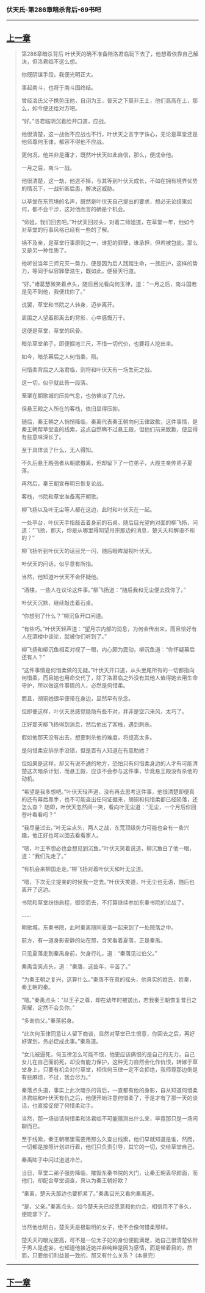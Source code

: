 ### 伏天氏-第286章暗杀背后-69书吧

--------
[上一章](./da057e92b7a3e22cebbb5fa4187da6b1.md)
--------


>
>
>
>第286章暗杀背后
>叶伏天的确不准备陪洛君临玩下去了，他想着依靠自己解决，但洛君临不这么想。
>
>你既阴谋手段，我便光明正大。
>
>事起南斗，也将于南斗国终结。
>
>曾经洛氏父子携势压他，自诩为王，普天之下莫非王土，他们高高在上，那么，如今便还给对方吧。
>
>“好。”洛君临阴沉着脸开口道，应战。
>
>他很清楚，这一战他不应战也不行，叶伏天之言字字诛心，无论是草堂还是他师尊何玉律，都容不得他不应战。
>
>更何况，他并非是庸才，既然叶伏天如此自信，那么，便成全他。
>
>一月之后，南斗一战。
>
>他很清楚，这一劫，他逃不掉，与其等到叶伏天成长，不如在拥有境界优势的情况下，一战斩断后患，解决这威胁。
>
>以草堂在东荒境的名声，既然是叶伏天自己提出的要求，想必无论结果如何，都不会干涉，这对他而言的确是个机会。
>
>“师姐，我们回去吧。”叶伏天回过头，对着二师姐道，在草堂一年，他如今对草堂的行事风格已经有一些的了解。
>
>祸不及亲，是草堂行事原则之一，谁犯的罪孽，谁承担，但若被包庇，那么又是另一种性质了。
>
>他听说当年三师兄灭一势力，便是因为后人践踏生命，一族庇护，这样的势力，等同于纵容罪孽滋生，既如此，便替天行道。
>
>“好。”诸葛慧微笑着点头，随后目光看向何玉律，道：“一月之后，南斗国若是见不到他，我便找你了。”
>
>说罢，草堂和书院之人转身，迈步离开。
>
>周围之人望着那离去的背影，心中感慨万千。
>
>这便是草堂，草堂的风骨。
>
>暗杀草堂弟子，即便掘地三尺，不惜一切代价，也要将人挖出来。
>
>如今，暗杀幕后之人何惜柔，陨。
>
>何惜柔背后之人洛君临，则将和叶伏天有一场生死之战。
>
>这一切，似乎就此告一段落。
>
>笼罩在朝歌城的压抑气息，也仿佛淡了几分。
>
>但悬王殿之人所在的客栈，依旧显得压抑。
>
>随后，秦王朝之人悄悄降临，秦离代表秦王朝向何玉律致歉，这件事情，是秦王朝帮草堂查的线索，这点自然瞒不过悬王殿，但他们前来致歉，便显得有些意味深长了。
>
>至于具体谈了什么，无人得知。
>
>不久后悬王殿强者从朝歌撤离，但却留下了一位弟子，大殿主亲传弟子夏落。
>
>再然后，秦王朝宣布明日恢复论战。
>
>客栈，书院和草堂准备离开朝歌。
>
>柳飞扬以及叶无尘等人都在这边，此时和叶伏天在一起。
>
>一处亭台，叶伏天手指敲击着身前的石桌，随后目光望向对面的柳飞扬，问道：“飞扬，那天，你是从哪里得知望月宗那边的消息，楚夭夭和解语不和的？”
>
>柳飞扬听到叶伏天的话目光一闪，随后眼眸凝视叶伏天。
>
>叶伏天的问话，似乎意有所指。
>
>当然，他知道叶伏天不会怀疑他。
>
>“酒楼，一些人在议论这件事。”柳飞扬道：“随后我和无尘便去找你了。”
>
>叶伏天沉默，继续敲击着石桌。
>
>“你想到了什么？”柳沉鱼开口问道。
>
>“有些巧。”叶伏天轻声道：“望月宗内部的消息，为何会传出来，而且恰好有人在酒楼中谈论，就被你们听到了。”
>
>柳飞扬和柳沉鱼相互对视了一眼，内心颇为震动，柳沉鱼道：“你怀疑幕后还有人？”
>
>“这件事情是何惜柔做的无疑。”叶伏天开口道，从头至尾所有的一切都指向何惜柔，而且她也用命交代了，除了洛君临之外没有其他人值得她去用生命守护，所以做这件事情的人，必然是何惜柔。
>
>而且，胡铜她很早便带在身边，显然早有杀念。
>
>但即便这样，叶伏天总感觉隐隐有些不对，并非是空穴来风，太巧了。
>
>正好那天柳飞扬得到消息，然后他出了客栈，遇到刺杀。
>
>假如他那天没有出去，想要刺杀他的难度，将提高太多。
>
>是何惜柔安排杀手没错，但是否有人知道在有意助她？
>
>但如果是这样，却又有说不通的地方，恐怕只有何惜柔身边的人才有可能清楚这次暗杀计划，而悬王殿，应该不会参与这件事，毕竟悬王殿没有杀他的动机。
>
>“希望是我多想吧。”叶伏天轻声道，没有再去思考这件事，他很清楚即便真的还有幕后黑手，也不可能查出任何证据来，胡铜和何惜柔都已经陨落，还怎么查？
>随即，叶伏天忽然间一笑，看向叶无尘道：“无尘，一个月后你回苍叶看看吗？”
>
>“我尽量过去。”叶无尘点头，两人之战，东荒顶级势力可能也会有一些兴趣，他正好也可以回去看看家人。
>
>“嗯，叶王爷想必也会想见到沉鱼。”叶伏天笑着说道，柳沉鱼白了他一眼，道：“我们先走了。”
>
>“有机会来柳国走走。”柳飞扬对着叶伏天和叶无尘道。
>
>“嗯，下次无尘提亲的时候我一定去。”叶伏天笑道，叶无尘也无语，随后也离开了这边。
>
>书院和草堂纷纷启程，御空而去，不打算继续参加东秦书院的论战了。
>
>……
>
>朝歌城，东秦书院，此时秦离随同夏落一起来到了一处院落之中。
>
>前方，有一道身影安静的站在那，含笑看着夏落，正是秦禹。
>
>只见夏落走到秦禹身前，欠身行礼，道：“秦落见过伯父。”
>
>秦禹含笑点头，道：“秦落，这些年，辛苦了。”
>
>“为秦王朝之复兴，这算什么。”秦落不在意的摇头，他真实的姓氏，姓秦，秦王朝的秦。
>
>“嗯。”秦禹点头：“以王子之尊，却在幼年时被送出，若我秦王朝恢复昔日之荣耀，定然不会负你。”
>
>“多谢伯父。”秦落躬身。
>
>“此次何玉律同意让人留下商谈，显然对草堂已生恨意，你回去之后，再好好谋划，务必促成此事。”秦禹道。
>
>“女儿被逼死，何玉律怎么可能不恨，他更应该痛恨的是自己的无力，自己女儿在自己面前死，却没有能力保护，这种无力自然会化作仇恨，转嫁于草堂身上，只要有机会对付草堂，相信何玉律一定不会拒绝，我师尊那边倒是有些麻烦，不过，我会尽力。”
>
>秦落点头道，事实上此次暗杀的背后，一直都有他的身影，自从知道何惜柔洛君临和叶伏天有仇之后，他便开始注意何惜柔了，于是才有了那一天的谈话，也直接促使了何惜柔动手。
>
>当然，那一场谈话何惜柔和洛君临不可能猜测出什么来，毕竟那只是一场闲聊而已。
>
>至于线索，秦王朝哪里需要用那么久查出线索，他们早就知道是谁，然而，一切都是按照计划进行着，他们只负责引导，其它的一切，交给草堂自己。
>
>秦禹眸子中闪过道道冷芒。
>
>当日，草堂二弟子强势降临，摧毁东秦书院的大门，让秦王朝丢尽颜面，而他们，却配合草堂调查，真以为秦王朝好欺？
>
>“秦离，楚夭夭那边也要抓紧了。”秦禹目光又看向秦离道。
>
>“是，父亲。”秦离点头，如今楚夭夭已经愿意和他约会，相信用不了多久，便能拿下了。
>
>当然他也明白，楚夭夭是极聪明的女子，绝不会像何惜柔那样。
>
>楚夭夭的眼光更高，可不是一位太子妃的身份便能满足，她自己很清楚依附于男人是虚妄，也知道他接近她并非纯粹是因为感情，而是带着目的，然而，只要他们利益是一致的，那又有什么关系？
>(本章完)
>
>

--------
[下一章](./0760bcb3fd8c528dec6f43a7df7392ea.md)
--------
